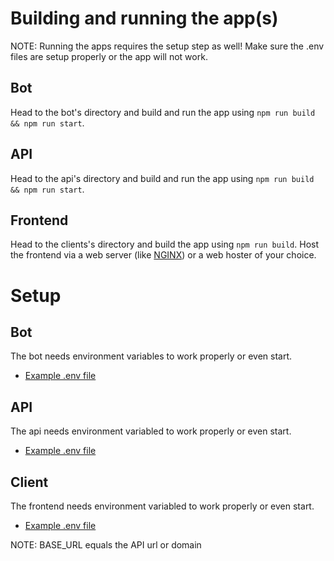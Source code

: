 # Building and running the app(s)

NOTE: Running the apps requires the setup step as well! Make sure the .env files are setup properly or the app will not work.

## Bot

Head to the bot's directory and build and run the app using `npm run build && npm run start`.

## API

Head to the api's directory and build and run the app using `npm run build && npm run start`.

## Frontend

Head to the clients's directory and build the app using `npm run build`.
Host the frontend via a web server (like [NGINX](https://www.nginx.com/)) or a web hoster of your choice.

# Setup

## Bot

The bot needs environment variables to work properly or even start.

- [Example .env file](../../bot/.env.example)

## API

The api needs environment variabled to work properly or even start.

- [Example .env file](../../api/.env.example)

## Client

The frontend needs environment variabled to work properly or even start.

- [Example .env file](../../client/.env.example)

NOTE: BASE_URL equals the API url or domain
